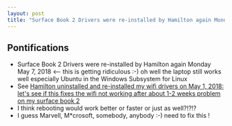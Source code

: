 ```yaml
---
layout: post
title: "Surface Book 2 Drivers were re-installed by Hamilton again Monday May 7, 2018"
---
```


## Pontifications

* Surface Book 2 Drivers were re-installed by Hamilton again Monday May 7, 2018 <-- this is getting ridiculous :-) oh well the laptop still works well especially Ubuntu in the Windows Subsystem for Linux
* See [Hamilton uninstalled and re-installed my wifi drivers on May 1, 2018: let's see if this fixes the wifi not working after about 1-2 weeks problem on my surface book 2](http://rolandtanglao.com/2018/05/02/p1-hamilton-uninstalled-my-surface-book2-wifi-drivers-1may2018/) 
* I think rebooting would work better or faster or just as well?!?!?
* I guess Marvell, M*crosoft, somebody, anybody :-)  need to fix this !


